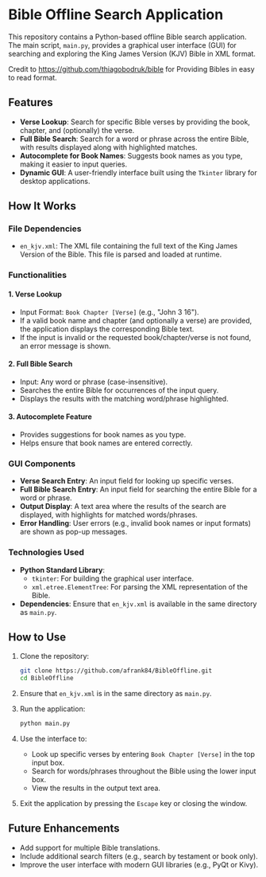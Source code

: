 # Bible Offline Search Application

This repository contains a Python-based offline Bible search application. The main script, `main.py`, provides a graphical user interface (GUI) for searching and exploring the King James Version (KJV) Bible in XML format.

Credit to https://github.com/thiagobodruk/bible for Providing Bibles in easy to read format.

## Features

- **Verse Lookup**: Search for specific Bible verses by providing the book, chapter, and (optionally) the verse.
- **Full Bible Search**: Search for a word or phrase across the entire Bible, with results displayed along with highlighted matches.
- **Autocomplete for Book Names**: Suggests book names as you type, making it easier to input queries.
- **Dynamic GUI**: A user-friendly interface built using the `Tkinter` library for desktop applications.

## How It Works

### File Dependencies
- `en_kjv.xml`: The XML file containing the full text of the King James Version of the Bible. This file is parsed and loaded at runtime.

### Functionalities

#### 1. **Verse Lookup**
   - Input Format: `Book Chapter [Verse]` (e.g., "John 3 16").
   - If a valid book name and chapter (and optionally a verse) are provided, the application displays the corresponding Bible text.
   - If the input is invalid or the requested book/chapter/verse is not found, an error message is shown.

#### 2. **Full Bible Search**
   - Input: Any word or phrase (case-insensitive).
   - Searches the entire Bible for occurrences of the input query.
   - Displays the results with the matching word/phrase highlighted.

#### 3. **Autocomplete Feature**
   - Provides suggestions for book names as you type.
   - Helps ensure that book names are entered correctly.

### GUI Components
- **Verse Search Entry**: An input field for looking up specific verses.
- **Full Bible Search Entry**: An input field for searching the entire Bible for a word or phrase.
- **Output Display**: A text area where the results of the search are displayed, with highlights for matched words/phrases.
- **Error Handling**: User errors (e.g., invalid book names or input formats) are shown as pop-up messages.

### Technologies Used
- **Python Standard Library**:
  - `tkinter`: For building the graphical user interface.
  - `xml.etree.ElementTree`: For parsing the XML representation of the Bible.
- **Dependencies**: Ensure that `en_kjv.xml` is available in the same directory as `main.py`.

## How to Use

1. Clone the repository:
   ```bash
   git clone https://github.com/afrank84/BibleOffline.git
   cd BibleOffline
   ```

2. Ensure that `en_kjv.xml` is in the same directory as `main.py`.

3. Run the application:
   ```bash
   python main.py
   ```

4. Use the interface to:
   - Look up specific verses by entering `Book Chapter [Verse]` in the top input box.
   - Search for words/phrases throughout the Bible using the lower input box.
   - View the results in the output text area.

5. Exit the application by pressing the `Escape` key or closing the window.

## Future Enhancements
- Add support for multiple Bible translations.
- Include additional search filters (e.g., search by testament or book only).
- Improve the user interface with modern GUI libraries (e.g., PyQt or Kivy).
